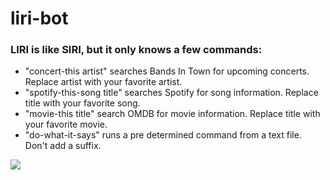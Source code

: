 # liri-bot

### LIRI is like SIRI, but it only knows a few commands:
* "concert-this artist" searches Bands In Town for upcoming concerts. Replace artist with your favorite artist.
* "spotify-this-song title" searches Spotify for song information. Replace title with your favorite song.
* "movie-this title" search OMDB for movie information. Replace title with your favorite movie.
* "do-what-it-says" runs a pre determined command from a text file. Don't add a suffix.

<img src="https://preview.ibb.co/kJPHaq/2018-10-24-01-29-52.gif"/>
